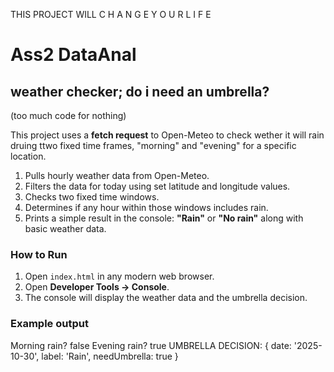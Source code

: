 THIS PROJECT WILL C  H A N G E  Y  O U R L I F E

# Ass2 DataAnal
## weather checker; do i need an umbrella?
(too much code for nothing)

This project uses a **fetch request** to Open-Meteo to check wether it will rain druing ttwo fixed time frames, "morning" and "evening" for a specific location.

1. Pulls hourly weather data from Open-Meteo.
2. Filters the data for today using set latitude and longitude values.
3. Checks two fixed time windows.
4. Determines if any hour within those windows includes rain.
5. Prints a simple result in the console: **"Rain"** or **"No rain"** along with basic weather data.

### How to Run
1. Open `index.html` in any modern web browser.
2. Open **Developer Tools → Console**.
3. The console will display the weather data and the umbrella decision.

### Example output
Morning rain? false
Evening rain? true
UMBRELLA DECISION: { date: '2025-10-30', label: 'Rain', needUmbrella: true }
